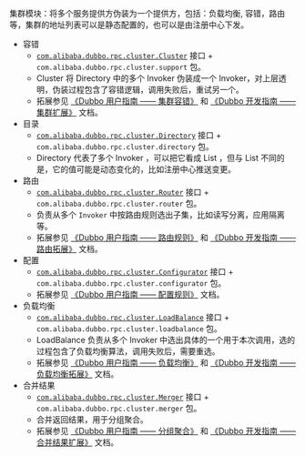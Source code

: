 集群模块：将多个服务提供方伪装为一个提供方，包括：负载均衡, 容错，路由等，集群的地址列表可以是静态配置的，也可以是由注册中心下发。

<ul>
<li>容错<ul>
<li><a href="https://github.com/alibaba/dubbo/blob/4bbc0ddddacc915ddc8ff292dd28745bbc0031fd/dubbo-cluster/src/main/java/com/alibaba/dubbo/rpc/cluster/Cluster.java" rel="external nofollow noopener noreferrer" target="_blank"><code>com.alibaba.dubbo.rpc.cluster.Cluster</code></a> 接口 + <code>com.alibaba.dubbo.rpc.cluster.support</code> 包。</li>
<li>Cluster 将 Directory 中的多个 Invoker 伪装成一个 Invoker，对上层透明，伪装过程包含了容错逻辑，调用失败后，重试另一个。</li>
<li>拓展参见 <a href="http://dubbo.apache.org/zh-cn/docs/user/demos/fault-tolerent-strategy.html" rel="external nofollow noopener noreferrer" target="_blank">《Dubbo 用户指南 —— 集群容错》</a> 和 <a href="http://dubbo.apache.org/zh-cn/docs/dev/impls/cluster.html" rel="external nofollow noopener noreferrer" target="_blank">《Dubbo 开发指南 —— 集群扩展》</a> 文档。</li>
</ul>
</li>
<li>目录<ul>
<li><a href="https://github.com/alibaba/dubbo/blob/4bbc0ddddacc915ddc8ff292dd28745bbc0031fd/dubbo-cluster/src/main/java/com/alibaba/dubbo/rpc/cluster/Directory.java" rel="external nofollow noopener noreferrer" target="_blank"><code>com.alibaba.dubbo.rpc.cluster.Directory</code></a> 接口 + <code>com.alibaba.dubbo.rpc.cluster.directory</code> 包。</li>
<li>Directory 代表了多个 Invoker ，可以把它看成 List<invoker> ，但与 List 不同的是，它的值可能是动态变化的，比如注册中心推送变更。</invoker></li>
</ul>
</li>
<li>路由<ul>
<li><a href="https://github.com/alibaba/dubbo/blob/4bbc0ddddacc915ddc8ff292dd28745bbc0031fd/dubbo-cluster/src/main/java/com/alibaba/dubbo/rpc/cluster/Router.java" rel="external nofollow noopener noreferrer" target="_blank"><code>com.alibaba.dubbo.rpc.cluster.Router</code></a> 接口 + <code>com.alibaba.dubbo.rpc.cluster.router</code>  包。</li>
<li>负责从多个 <code>Invoker</code> 中按路由规则选出子集，比如读写分离，应用隔离等。</li>
<li>拓展参见 <a href="http://dubbo.apache.org/zh-cn/docs/user/demos/routing-rule.html" rel="external nofollow noopener noreferrer" target="_blank">《Dubbo 用户指南 —— 路由规则》</a> 和 <a href="http://dubbo.apache.org/zh-cn/docs/dev/impls/router.html" rel="external nofollow noopener noreferrer" target="_blank">《Dubbo 开发指南 —— 路由拓展》</a> 文档。</li>
</ul>
</li>
<li>配置<ul>
<li><a href="https://github.com/alibaba/dubbo/blob/4bbc0ddddacc915ddc8ff292dd28745bbc0031fd/dubbo-cluster/src/main/java/com/alibaba/dubbo/rpc/cluster/Configurator.java" rel="external nofollow noopener noreferrer" target="_blank"><code>com.alibaba.dubbo.rpc.cluster.Configurator</code></a> 接口 + <code>com.alibaba.dubbo.rpc.cluster.configurator</code> 包。</li>
<li>拓展参见 <a href="http://dubbo.apache.org/zh-cn/docs/user/demos/config-rule.html" rel="external nofollow noopener noreferrer" target="_blank">《Dubbo 用户指南 —— 配置规则》</a> 文档。</li>
</ul>
</li>
<li>负载均衡<ul>
<li><a href="https://github.com/alibaba/dubbo/blob/4bbc0ddddacc915ddc8ff292dd28745bbc0031fd/dubbo-cluster/src/main/java/com/alibaba/dubbo/rpc/cluster/LoadBalance.java" rel="external nofollow noopener noreferrer" target="_blank"><code>com.alibaba.dubbo.rpc.cluster.LoadBalance</code></a> 接口 + <code>com.alibaba.dubbo.rpc.cluster.loadbalance</code> 包。</li>
<li>LoadBalance 负责从多个 Invoker 中选出具体的一个用于本次调用，选的过程包含了负载均衡算法，调用失败后，需要重选。</li>
<li>拓展参见 <a href="http://dubbo.apache.org/zh-cn/docs/user/demos/loadbalance.html" rel="external nofollow noopener noreferrer" target="_blank">《Dubbo 用户指南 —— 负载均衡》</a> 和 <a href="http://dubbo.apache.org/zh-cn/docs/dev/impls/load-balance.html" rel="external nofollow noopener noreferrer" target="_blank">《Dubbo 开发指南 —— 负载均衡拓展》</a> 文档。</li>
</ul>
</li>
<li>合并结果<ul>
<li><a href="https://github.com/alibaba/dubbo/blob/4bbc0ddddacc915ddc8ff292dd28745bbc0031fd/dubbo-cluster/src/main/java/com/alibaba/dubbo/rpc/cluster/Merger.java" rel="external nofollow noopener noreferrer" target="_blank"><code>com.alibaba.dubbo.rpc.cluster.Merger</code></a> 接口 + <code>com.alibaba.dubbo.rpc.cluster.merger</code> 包。</li>
<li>合并返回结果，用于分组聚合。</li>
<li>拓展参见 <a href="http://dubbo.apache.org/zh-cn/docs/user/demos/group-merger.html" rel="external nofollow noopener noreferrer" target="_blank">《Dubbo 用户指南 —— 分组聚合》</a> 和 <a href="http://dubbo.apache.org/zh-cn/docs/dev/impls/merger.html" rel="external nofollow noopener noreferrer" target="_blank">《Dubbo 开发指南 —— 合并结果扩展》</a> 文档。</li>
</ul>
</li>
</ul>

